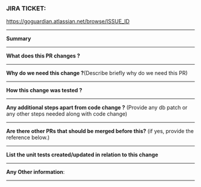 ### JIRA TICKET:

<!-- Add the JIRA reference with us -->

https://goguardian.atlassian.net/browse/ISSUE_ID

---

**Summary** 

<!-- Answer below. Give a 2 line summary about the changes. `>` represents a block quote below -->

>

---

**What does this PR changes ?**

<!-- List the changes because of this PR. `>` represents a block quote below -->

>

---

**Why do we need this change ?**(Describe briefly why do we need this PR)

<!-- Answer below. `>` represents a block quote below -->

>

---

**How this change was tested ?** 

<!-- Answer below in 2-4 lines how this change is tested locally or any other way `>` represents a block quote below -->

>

---

**Any additional steps apart from code change ?** (Provide any db patch or any other steps needed along with code change)

<!-- Answer below. `>` represents a block quote below -->

>

---

**Are there other PRs that should be merged before this?** (if yes, provide the reference below.)

<!-- Answer below. `>` represents a block quote below -->

>

---

**List the unit tests created/updated in relation to this change**

<!-- Answer below. `>` represents a block quote below -->

>

---

**Any Other information**:

<!-- Answer below. `>` represents a block quote below -->

>

---
